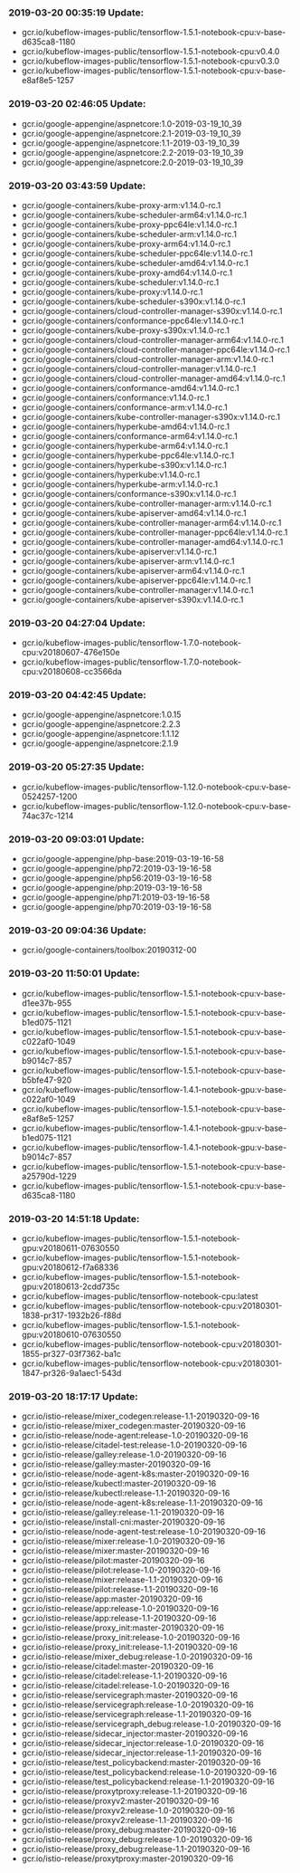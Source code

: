 ### 2019-03-20 00:35:19 Update:

- gcr.io/kubeflow-images-public/tensorflow-1.5.1-notebook-cpu:v-base-d635ca8-1180
- gcr.io/kubeflow-images-public/tensorflow-1.5.1-notebook-cpu:v0.4.0
- gcr.io/kubeflow-images-public/tensorflow-1.5.1-notebook-cpu:v0.3.0
- gcr.io/kubeflow-images-public/tensorflow-1.5.1-notebook-cpu:v-base-e8af8e5-1257
### 2019-03-20 02:46:05 Update:

- gcr.io/google-appengine/aspnetcore:1.0-2019-03-19_10_39
- gcr.io/google-appengine/aspnetcore:2.1-2019-03-19_10_39
- gcr.io/google-appengine/aspnetcore:1.1-2019-03-19_10_39
- gcr.io/google-appengine/aspnetcore:2.2-2019-03-19_10_39
- gcr.io/google-appengine/aspnetcore:2.0-2019-03-19_10_39
### 2019-03-20 03:43:59 Update:

- gcr.io/google-containers/kube-proxy-arm:v1.14.0-rc.1
- gcr.io/google-containers/kube-scheduler-arm64:v1.14.0-rc.1
- gcr.io/google-containers/kube-proxy-ppc64le:v1.14.0-rc.1
- gcr.io/google-containers/kube-scheduler-arm:v1.14.0-rc.1
- gcr.io/google-containers/kube-proxy-arm64:v1.14.0-rc.1
- gcr.io/google-containers/kube-scheduler-ppc64le:v1.14.0-rc.1
- gcr.io/google-containers/kube-scheduler-amd64:v1.14.0-rc.1
- gcr.io/google-containers/kube-proxy-amd64:v1.14.0-rc.1
- gcr.io/google-containers/kube-scheduler:v1.14.0-rc.1
- gcr.io/google-containers/kube-proxy:v1.14.0-rc.1
- gcr.io/google-containers/kube-scheduler-s390x:v1.14.0-rc.1
- gcr.io/google-containers/cloud-controller-manager-s390x:v1.14.0-rc.1
- gcr.io/google-containers/conformance-ppc64le:v1.14.0-rc.1
- gcr.io/google-containers/kube-proxy-s390x:v1.14.0-rc.1
- gcr.io/google-containers/cloud-controller-manager-arm64:v1.14.0-rc.1
- gcr.io/google-containers/cloud-controller-manager-ppc64le:v1.14.0-rc.1
- gcr.io/google-containers/cloud-controller-manager-arm:v1.14.0-rc.1
- gcr.io/google-containers/cloud-controller-manager:v1.14.0-rc.1
- gcr.io/google-containers/cloud-controller-manager-amd64:v1.14.0-rc.1
- gcr.io/google-containers/conformance-amd64:v1.14.0-rc.1
- gcr.io/google-containers/conformance:v1.14.0-rc.1
- gcr.io/google-containers/conformance-arm:v1.14.0-rc.1
- gcr.io/google-containers/kube-controller-manager-s390x:v1.14.0-rc.1
- gcr.io/google-containers/hyperkube-amd64:v1.14.0-rc.1
- gcr.io/google-containers/conformance-arm64:v1.14.0-rc.1
- gcr.io/google-containers/hyperkube-arm64:v1.14.0-rc.1
- gcr.io/google-containers/hyperkube-ppc64le:v1.14.0-rc.1
- gcr.io/google-containers/hyperkube-s390x:v1.14.0-rc.1
- gcr.io/google-containers/hyperkube:v1.14.0-rc.1
- gcr.io/google-containers/hyperkube-arm:v1.14.0-rc.1
- gcr.io/google-containers/conformance-s390x:v1.14.0-rc.1
- gcr.io/google-containers/kube-controller-manager-arm:v1.14.0-rc.1
- gcr.io/google-containers/kube-apiserver-amd64:v1.14.0-rc.1
- gcr.io/google-containers/kube-controller-manager-arm64:v1.14.0-rc.1
- gcr.io/google-containers/kube-controller-manager-ppc64le:v1.14.0-rc.1
- gcr.io/google-containers/kube-controller-manager-amd64:v1.14.0-rc.1
- gcr.io/google-containers/kube-apiserver:v1.14.0-rc.1
- gcr.io/google-containers/kube-apiserver-arm:v1.14.0-rc.1
- gcr.io/google-containers/kube-apiserver-arm64:v1.14.0-rc.1
- gcr.io/google-containers/kube-apiserver-ppc64le:v1.14.0-rc.1
- gcr.io/google-containers/kube-controller-manager:v1.14.0-rc.1
- gcr.io/google-containers/kube-apiserver-s390x:v1.14.0-rc.1
### 2019-03-20 04:27:04 Update:

- gcr.io/kubeflow-images-public/tensorflow-1.7.0-notebook-cpu:v20180607-476e150e
- gcr.io/kubeflow-images-public/tensorflow-1.7.0-notebook-cpu:v20180608-cc3566da
### 2019-03-20 04:42:45 Update:

- gcr.io/google-appengine/aspnetcore:1.0.15
- gcr.io/google-appengine/aspnetcore:2.2.3
- gcr.io/google-appengine/aspnetcore:1.1.12
- gcr.io/google-appengine/aspnetcore:2.1.9
### 2019-03-20 05:27:35 Update:

- gcr.io/kubeflow-images-public/tensorflow-1.12.0-notebook-cpu:v-base-0524257-1200
- gcr.io/kubeflow-images-public/tensorflow-1.12.0-notebook-cpu:v-base-74ac37c-1214
### 2019-03-20 09:03:01 Update:

- gcr.io/google-appengine/php-base:2019-03-19-16-58
- gcr.io/google-appengine/php72:2019-03-19-16-58
- gcr.io/google-appengine/php56:2019-03-19-16-58
- gcr.io/google-appengine/php:2019-03-19-16-58
- gcr.io/google-appengine/php71:2019-03-19-16-58
- gcr.io/google-appengine/php70:2019-03-19-16-58
### 2019-03-20 09:04:36 Update:

- gcr.io/google-containers/toolbox:20190312-00
### 2019-03-20 11:50:01 Update:

- gcr.io/kubeflow-images-public/tensorflow-1.5.1-notebook-cpu:v-base-d1ee37b-955
- gcr.io/kubeflow-images-public/tensorflow-1.5.1-notebook-cpu:v-base-b1ed075-1121
- gcr.io/kubeflow-images-public/tensorflow-1.5.1-notebook-cpu:v-base-c022af0-1049
- gcr.io/kubeflow-images-public/tensorflow-1.5.1-notebook-cpu:v-base-b9014c7-857
- gcr.io/kubeflow-images-public/tensorflow-1.5.1-notebook-cpu:v-base-b5bfe47-920
- gcr.io/kubeflow-images-public/tensorflow-1.4.1-notebook-gpu:v-base-c022af0-1049
- gcr.io/kubeflow-images-public/tensorflow-1.5.1-notebook-cpu:v-base-e8af8e5-1257
- gcr.io/kubeflow-images-public/tensorflow-1.4.1-notebook-gpu:v-base-b1ed075-1121
- gcr.io/kubeflow-images-public/tensorflow-1.4.1-notebook-gpu:v-base-b9014c7-857
- gcr.io/kubeflow-images-public/tensorflow-1.5.1-notebook-cpu:v-base-a25790d-1229
- gcr.io/kubeflow-images-public/tensorflow-1.5.1-notebook-cpu:v-base-d635ca8-1180
### 2019-03-20 14:51:18 Update:

- gcr.io/kubeflow-images-public/tensorflow-1.5.1-notebook-gpu:v20180611-07630550
- gcr.io/kubeflow-images-public/tensorflow-1.5.1-notebook-gpu:v20180612-f7a68336
- gcr.io/kubeflow-images-public/tensorflow-1.5.1-notebook-gpu:v20180613-2cdd735c
- gcr.io/kubeflow-images-public/tensorflow-notebook-cpu:latest
- gcr.io/kubeflow-images-public/tensorflow-notebook-cpu:v20180301-1838-pr317-1932b26-f88d
- gcr.io/kubeflow-images-public/tensorflow-1.5.1-notebook-gpu:v20180610-07630550
- gcr.io/kubeflow-images-public/tensorflow-notebook-cpu:v20180301-1855-pr327-03f7362-ba1c
- gcr.io/kubeflow-images-public/tensorflow-notebook-cpu:v20180301-1847-pr326-9a1aec1-543d
### 2019-03-20 18:17:17 Update:

- gcr.io/istio-release/mixer_codegen:release-1.1-20190320-09-16
- gcr.io/istio-release/mixer_codegen:master-20190320-09-16
- gcr.io/istio-release/node-agent:release-1.0-20190320-09-16
- gcr.io/istio-release/citadel-test:release-1.0-20190320-09-16
- gcr.io/istio-release/galley:release-1.0-20190320-09-16
- gcr.io/istio-release/galley:master-20190320-09-16
- gcr.io/istio-release/node-agent-k8s:master-20190320-09-16
- gcr.io/istio-release/kubectl:master-20190320-09-16
- gcr.io/istio-release/kubectl:release-1.1-20190320-09-16
- gcr.io/istio-release/node-agent-k8s:release-1.1-20190320-09-16
- gcr.io/istio-release/galley:release-1.1-20190320-09-16
- gcr.io/istio-release/install-cni:master-20190320-09-16
- gcr.io/istio-release/node-agent-test:release-1.0-20190320-09-16
- gcr.io/istio-release/mixer:release-1.0-20190320-09-16
- gcr.io/istio-release/mixer:master-20190320-09-16
- gcr.io/istio-release/pilot:master-20190320-09-16
- gcr.io/istio-release/pilot:release-1.0-20190320-09-16
- gcr.io/istio-release/mixer:release-1.1-20190320-09-16
- gcr.io/istio-release/pilot:release-1.1-20190320-09-16
- gcr.io/istio-release/app:master-20190320-09-16
- gcr.io/istio-release/app:release-1.0-20190320-09-16
- gcr.io/istio-release/app:release-1.1-20190320-09-16
- gcr.io/istio-release/proxy_init:master-20190320-09-16
- gcr.io/istio-release/proxy_init:release-1.0-20190320-09-16
- gcr.io/istio-release/proxy_init:release-1.1-20190320-09-16
- gcr.io/istio-release/mixer_debug:release-1.0-20190320-09-16
- gcr.io/istio-release/citadel:master-20190320-09-16
- gcr.io/istio-release/citadel:release-1.1-20190320-09-16
- gcr.io/istio-release/citadel:release-1.0-20190320-09-16
- gcr.io/istio-release/servicegraph:master-20190320-09-16
- gcr.io/istio-release/servicegraph:release-1.0-20190320-09-16
- gcr.io/istio-release/servicegraph:release-1.1-20190320-09-16
- gcr.io/istio-release/servicegraph_debug:release-1.0-20190320-09-16
- gcr.io/istio-release/sidecar_injector:master-20190320-09-16
- gcr.io/istio-release/sidecar_injector:release-1.0-20190320-09-16
- gcr.io/istio-release/sidecar_injector:release-1.1-20190320-09-16
- gcr.io/istio-release/test_policybackend:master-20190320-09-16
- gcr.io/istio-release/test_policybackend:release-1.0-20190320-09-16
- gcr.io/istio-release/test_policybackend:release-1.1-20190320-09-16
- gcr.io/istio-release/proxytproxy:release-1.1-20190320-09-16
- gcr.io/istio-release/proxyv2:master-20190320-09-16
- gcr.io/istio-release/proxyv2:release-1.0-20190320-09-16
- gcr.io/istio-release/proxyv2:release-1.1-20190320-09-16
- gcr.io/istio-release/proxy_debug:master-20190320-09-16
- gcr.io/istio-release/proxy_debug:release-1.0-20190320-09-16
- gcr.io/istio-release/proxy_debug:release-1.1-20190320-09-16
- gcr.io/istio-release/proxytproxy:master-20190320-09-16
